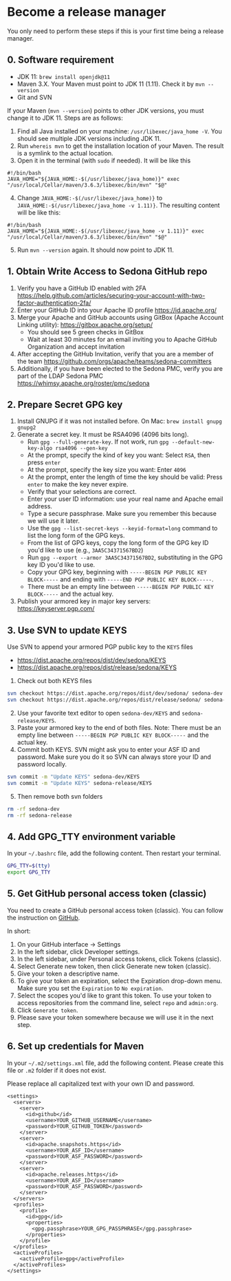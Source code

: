 # Become a release manager

You only need to perform these steps if this is your first time being a release manager.

## 0. Software requirement

* JDK 11: `brew install openjdk@11`
* Maven 3.X. Your Maven must point to JDK 11 (1.11). Check it by `mvn --version`
* Git and SVN

If your Maven (`mvn --version`) points to other JDK versions, you must change it to JDK 11. Steps are as follows:

1. Find all Java installed on your machine: `/usr/libexec/java_home -V`. You should see multiple JDK versions including JDK 11.
2. Run `whereis mvn` to get the installation location of your Maven. The result is a symlink to the actual location.
3. Open it in the terminal (with `sudo` if needed). It will be like this

```
#!/bin/bash
JAVA_HOME="${JAVA_HOME:-$(/usr/libexec/java_home)}" exec "/usr/local/Cellar/maven/3.6.3/libexec/bin/mvn" "$@"
```

4. Change `JAVA_HOME:-$(/usr/libexec/java_home)}` to `JAVA_HOME:-$(/usr/libexec/java_home -v 1.11)}`.  The resulting content will be like this:

```
#!/bin/bash
JAVA_HOME="${JAVA_HOME:-$(/usr/libexec/java_home -v 1.11)}" exec "/usr/local/Cellar/maven/3.6.3/libexec/bin/mvn" "$@"
```

5. Run `mvn --version` again. It should now point to JDK 11.

## 1. Obtain Write Access to Sedona GitHub repo

1. Verify you have a GitHub ID enabled with 2FA https://help.github.com/articles/securing-your-account-with-two-factor-authentication-2fa/
2. Enter your GitHub ID into your Apache ID profile https://id.apache.org/
3. Merge your Apache and GitHub accounts using GitBox (Apache Account Linking utility): https://gitbox.apache.org/setup/
	* You should see 5 green checks in GitBox
	* Wait at least 30  minutes for an email inviting you to Apache GitHub Organization and accept invitation
4. After accepting the GitHub Invitation, verify that you are a member of the team https://github.com/orgs/apache/teams/sedona-committers
5. Additionally, if you have been elected to the Sedona PMC, verify you are part of the LDAP Sedona PMC https://whimsy.apache.org/roster/pmc/sedona

## 2. Prepare Secret GPG key

1. Install GNUPG if it was not installed before. On Mac: `brew install gnupg gnupg2`
2. Generate a secret key. It must be RSA4096 (4096 bits long).
   * Run `gpg --full-generate-key`. If not work, run `gpg --default-new-key-algo rsa4096 --gen-key`
   * At the prompt, specify the kind of key you want: Select `RSA`, then press `enter`
   * At the prompt, specify the key size you want: Enter `4096`
   * At the prompt, enter the length of time the key should be valid: Press `enter` to make the key never expire.
   * Verify that your selections are correct.
   * Enter your user ID information: use your real name and Apache email address.
   * Type a secure passphrase. Make sure you remember this because we will use it later.
   * Use the `gpg --list-secret-keys --keyid-format=long` command to list the long form of the GPG keys.
   * From the list of GPG keys, copy the long form of the GPG key ID you'd like to use (e.g., `3AA5C34371567BD2`)
   * Run `gpg --export --armor 3AA5C34371567BD2`, substituting in the GPG key ID you'd like to use.
   * Copy your GPG key, beginning with `-----BEGIN PGP PUBLIC KEY BLOCK-----` and ending with `-----END PGP PUBLIC KEY BLOCK-----`.
   * There must be an empty line between `-----BEGIN PGP PUBLIC KEY BLOCK-----` and the actual key.
3. Publish your armored key in major key servers: https://keyserver.pgp.com/

## 3. Use SVN to update KEYS

Use SVN to append your armored PGP public key to the `KEYS` files

   * https://dist.apache.org/repos/dist/dev/sedona/KEYS
   * https://dist.apache.org/repos/dist/release/sedona/KEYS

1. Check out both KEYS files

```bash
svn checkout https://dist.apache.org/repos/dist/dev/sedona/ sedona-dev --depth files
svn checkout https://dist.apache.org/repos/dist/release/sedona/ sedona-release --depth files
```

2. Use your favorite text editor to open `sedona-dev/KEYS` and `sedona-release/KEYS`.
3. Paste your armored key to the end of both files. Note: There must be an empty line between `-----BEGIN PGP PUBLIC KEY BLOCK-----` and the actual key.
4. Commit both KEYS. SVN might ask you to enter your ASF ID and password. Make sure you do it so SVN can always store your ID and password locally.

```bash
svn commit -m "Update KEYS" sedona-dev/KEYS
svn commit -m "Update KEYS" sedona-release/KEYS
```

5. Then remove both svn folders

```bash
rm -rf sedona-dev
rm -rf sedona-release
```

## 4. Add GPG_TTY environment variable

In your `~/.bashrc` file, add the following content. Then restart your terminal.

```bash
GPG_TTY=$(tty)
export GPG_TTY
```

## 5. Get GitHub personal access token (classic)

You need to create a GitHub personal access token (classic). You can follow the instruction on [GitHub](https://docs.github.com/en/authentication/keeping-your-account-and-data-secure/creating-a-personal-access-token#creating-a-personal-access-token-classic).

In short:

1. On your GitHub interface -> Settings
2. In the left sidebar, click Developer settings.
3. In the left sidebar, under  Personal access tokens, click Tokens (classic).
4. Select Generate new token, then click Generate new token (classic).
5. Give your token a descriptive name.
6. To give your token an expiration, select the Expiration drop-down menu. Make sure you set the `Expiration` to `No expiration`.
7. Select the scopes you'd like to grant this token. To use your token to access repositories from the command line, select `repo` and `admin:org`.
8. Click `Generate token`.
9. Please save your token somewhere because we will use it in the next step.

## 6. Set up credentials for Maven

In your `~/.m2/settings.xml` file, add the following content. Please create this file or `.m2` folder if it does not exist.

Please replace all capitalized text with your own ID and password.

```
<settings>
  <servers>
    <server>
      <id>github</id>
      <username>YOUR_GITHUB_USERNAME</username>
      <password>YOUR_GITHUB_TOKEN</password>
    </server>
    <server>
      <id>apache.snapshots.https</id>
      <username>YOUR_ASF_ID</username>
      <password>YOUR_ASF_PASSWORD</password>
    </server>
    <server>
      <id>apache.releases.https</id>
      <username>YOUR_ASF_ID</username>
      <password>YOUR_ASF_PASSWORD</password>
    </server>
  </servers>
  <profiles>
    <profile>
      <id>gpg</id>
      <properties>
        <gpg.passphrase>YOUR_GPG_PASSPHRASE</gpg.passphrase>
      </properties>
    </profile>
  </profiles>
  <activeProfiles>
    <activeProfile>gpg</activeProfile>
  </activeProfiles>
</settings>
```
